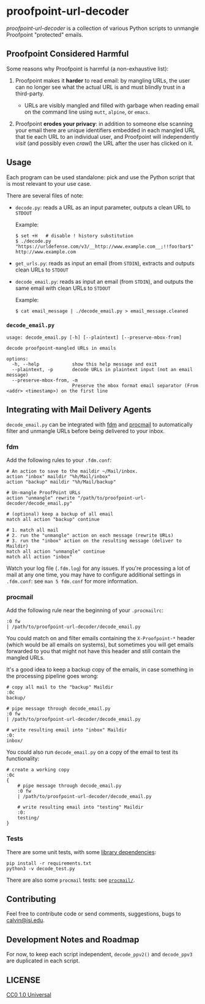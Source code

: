# proofpoint-url-decoder

*proofpoint-url-decoder* is a collection of various Python scripts to
unmangle Proofpoint "protected" emails.

## Proofpoint Considered Harmful

Some reasons why Proofpoint is harmful (a non-exhaustive list):

1. Proofpoint makes it **harder** to read email: by mangling URLs, the
   user can no longer see what the actual URL is and must blindly trust in
   a third-party.

   * URLs are visibly mangled and filled with garbage when reading email on
     the command line using `mutt`, `alpine`, or `emacs`.

2. Proofpoint **erodes your privacy**: in addition to someone else
   scanning your email there are unique identifiers embedded in each
   mangled URL that tie each URL to an individual user, and Proofpoint will
   independently *visit* (and possibly even *crawl*) the URL after the user
   has clicked on it.

## Usage

Each program can be used standalone: pick and use the Python script that
is most relevant to your use case.

There are several files of note:

* `decode.py`: reads a URL as an input parameter, outputs a clean URL to `STDOUT`

  Example:
  ```shell
  $ set +H   # disable ! history substitution
  $ ./decode.py "https://urldefense.com/v3/__http://www.example.com__;!!foo!bar$"
  http://www.example.com
  ```
* `get_urls.py`: reads as input an email (from `STDIN`), extracts and
  outputs clean URLs to `STDOUT`
* `decode_email.py`: reads as input an email (from `STDIN`), and
  outputs the same email with clean URLs to `STDOUT`

  Example:
  ```shell
  $ cat email_message | ./decode_email.py > email_message.cleaned
  ```

### `decode_email.py`

```
usage: decode_email.py [-h] [--plaintext] [--preserve-mbox-from]

decode proofpoint-mangled URLs in emails

options:
  -h, --help            show this help message and exit
  --plaintext, -p       decode URLs in plaintext input (not an email message)
  --preserve-mbox-from, -m
                        Preserve the mbox format email separator (From <addr> <timestamp>) on the first line
```

## Integrating with Mail Delivery Agents

`decode_email.py` can be integrated with [fdm](#fdm) and [procmail](#procmail)
to automatically filter and unmangle URLs before being delivered to your inbox.

### fdm

Add the following rules to your `.fdm.conf`:

```
# An action to save to the maildir ~/Mail/inbox.
action "inbox" maildir "%h/Mail/inbox"
action "backup" maildir "%h/Mail/backup"

# Un-mangle ProofPoint URLs
action "unmangle" rewrite "/path/to/proofpoint-url-decoder/decode_email.py"

# (optional) keep a backup of all email
match all action "backup" continue

# 1. match all mail
# 2. run the "unmangle" action on each message (rewrite URLs)
# 3. run the "inbox" action on the resulting message (deliver to Maildir)
match all action "unmangle" continue
match all action "inbox"
```

Watch your log file (`.fdm.log`) for any issues. If you're processing a lot of
mail at any one time, you may have to configure additional settings in `.fdm.conf`:
see `man 5 fdm.conf` for more information.

### procmail

Add the following rule near the beginning of your `.procmailrc`:

```
:0 fw
| /path/to/proofpoint-url-decoder/decode_email.py
```

You could match on and filter emails containing the `X-Proofpoint-*` header
(which would be all emails on systems), but sometimes you will get emails
forwarded to you that might not have this header and still contain the
mangled URLs.

It's a good idea to keep a backup copy of the emails, in case something
in the processing pipeline goes wrong:

```
# copy all mail to the "backup" Maildir
:0c
backup/

# pipe message through decode_email.py
:0 fw
| /path/to/proofpoint-url-decoder/decode_email.py

# write resulting email into "inbox" Maildir
:0:
inbox/
```

You could also run `decode_email.py` on a copy of the email to test its
functionality:

```
# create a working copy
:0c
{
    # pipe message through decode_email.py
    :0 fw
    | /path/to/proofpoint-url-decoder/decode_email.py

    # write resulting email into "testing" Maildir
    :0:
    testing/
}
```

### Tests

There are some unit tests, with some [library dependencies](./requirements.txt):

```shell
pip install -r requirements.txt
python3 -v decode_test.py
```

There are also some `procmail` tests: see [`procmail/`](procmail/).

## Contributing

Feel free to contribute code or send comments, suggestions, bugs to
<calvin@isi.edu>.

## Development Notes and Roadmap

For now, to keep each script independent, `decode_ppv2()` and
`decode_ppv3` are duplicated in each script.

## LICENSE

[CC0 1.0 Universal](./LICENSE)
